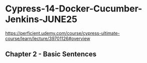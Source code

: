 # Cypress-14-Docker-Cucumber-Jenkins-JUNE25

<https://perficient.udemy.com/course/cypress-ultimate-course/learn/lecture/39701126#overview>

## Chapter 2 - Basic Sentences
